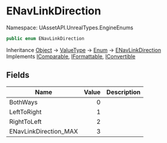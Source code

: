 # ENavLinkDirection

Namespace: UAssetAPI.UnrealTypes.EngineEnums

```csharp
public enum ENavLinkDirection
```

Inheritance [Object](https://docs.microsoft.com/en-us/dotnet/api/system.object) → [ValueType](https://docs.microsoft.com/en-us/dotnet/api/system.valuetype) → [Enum](https://docs.microsoft.com/en-us/dotnet/api/system.enum) → [ENavLinkDirection](./uassetapi.unrealtypes.engineenums.enavlinkdirection.md)<br>
Implements [IComparable](https://docs.microsoft.com/en-us/dotnet/api/system.icomparable), [IFormattable](https://docs.microsoft.com/en-us/dotnet/api/system.iformattable), [IConvertible](https://docs.microsoft.com/en-us/dotnet/api/system.iconvertible)

## Fields

| Name | Value | Description |
| --- | --: | --- |
| BothWays | 0 |  |
| LeftToRight | 1 |  |
| RightToLeft | 2 |  |
| ENavLinkDirection_MAX | 3 |  |
